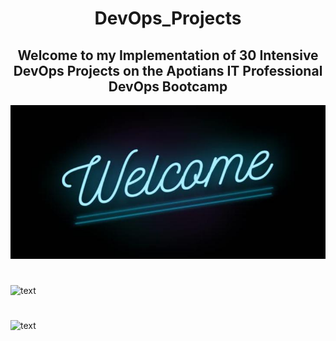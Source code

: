 # <center>DevOps_Projects</center>


## **<center>Welcome to my Implementation of 30 Intensive DevOps Projects on the Apotians IT Professional DevOps Bootcamp</center>**

![text](https://github.com/apotitech/photos_document_md/raw/master/src/common/photos/screen-0.jpg "text")
#
#
![text](https://github.com/apotitech/photos_document_md/raw/master/src/common/photos/hhandsonn.gif "text")
#
#
![text](https://github.com/apotitech/photos_document_md/raw/master/src/common/photos/potians.gif "text")
